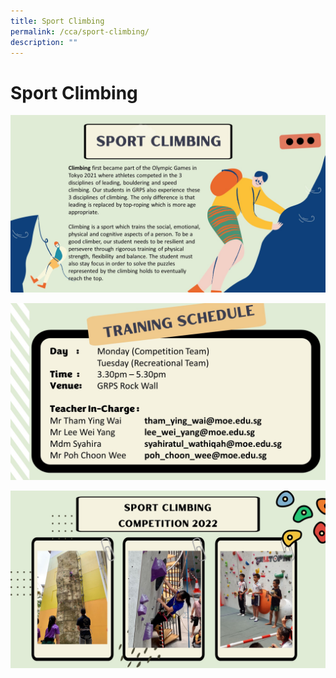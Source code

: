 ```yaml
---
title: Sport Climbing
permalink: /cca/sport-climbing/
description: ""
---
```

# Sport Climbing
 ![](/images/Departments/PE,%20CCA%20and%20Aesthetics/Slide1%20(7).jpg)
 
 ![](/images/Departments/PE,%20CCA%20and%20Aesthetics/Slide2%20(7).jpg)
 
 ![](/images/Departments/PE,%20CCA%20and%20Aesthetics/Slide3%20(5).jpg)